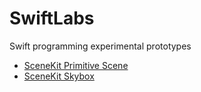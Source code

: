 # SwiftLabs
Swift programming experimental prototypes

- [SceneKit Primitive Scene](SceneKitPrimitiveScene/README.md)
- [SceneKit Skybox](SceneKitSkybox/README.md)

